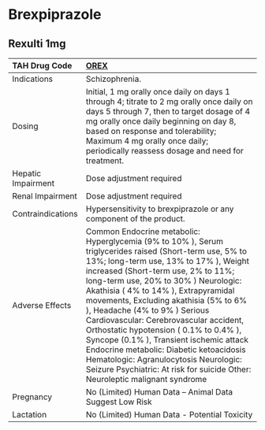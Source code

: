 # Brexpiprazole

## Rexulti 1mg

| TAH Drug Code      | [OREX](https://www.tahsda.org.tw/drugs/hissearch.php?drug_code=OREX)                                                                                                                                                                                                                                                                                                                                                                                                                                                                                                                                                                                |
|:-------------------|:----------------------------------------------------------------------------------------------------------------------------------------------------------------------------------------------------------------------------------------------------------------------------------------------------------------------------------------------------------------------------------------------------------------------------------------------------------------------------------------------------------------------------------------------------------------------------------------------------------------------------------------------------|
| Indications        | Schizophrenia.                                                                                                                                                                                                                                                                                                                                                                                                                                                                                                                                                                                                                                      |
| Dosing             | Initial, 1 mg orally once daily on days 1 through 4; titrate to 2 mg orally once daily on days 5 through 7, then to target dosage of 4 mg orally once daily beginning on day 8, based on response and tolerability; Maximum 4 mg orally once daily; periodically reassess dosage and need for treatment.                                                                                                                                                                                                                                                                                                                                            |
| Hepatic Impairment | Dose adjustment required                                                                                                                                                                                                                                                                                                                                                                                                                                                                                                                                                                                                                            |
| Renal Impairment   | Dose adjustment required                                                                                                                                                                                                                                                                                                                                                                                                                                                                                                                                                                                                                            |
| Contraindications  | Hypersensitivity to brexpiprazole or any component of the product.                                                                                                                                                                                                                                                                                                                                                                                                                                                                                                                                                                                  |
| Adverse Effects    | Common Endocrine metabolic: Hyperglycemia (9% to 10% ), Serum triglycerides raised (Short-term use, 5% to 13%; long-term use, 13% to 17% ), Weight increased (Short-term use, 2% to 11%; long-term use, 20% to 30% ) Neurologic: Akathisia ( 4% to 14% ), Extrapyramidal movements, Excluding akathisia (5% to 6% ), Headache (4% to 9% ) Serious Cardiovascular: Cerebrovascular accident, Orthostatic hypotension ( 0.1% to 0.4% ), Syncope (0.1% ), Transient ischemic attack Endocrine metabolic: Diabetic ketoacidosis Hematologic: Agranulocytosis Neurologic: Seizure Psychiatric: At risk for suicide Other: Neuroleptic malignant syndrome |
| Pregnancy          | No (Limited) Human Data – Animal Data Suggest Low Risk                                                                                                                                                                                                                                                                                                                                                                                                                                                                                                                                                                                              |
| Lactation          | No (Limited) Human Data - Potential Toxicity                                                                                                                                                                                                                                                                                                                                                                                                                                                                                                                                                                                                        |

